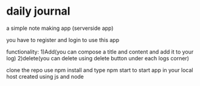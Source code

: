 # daily journal

a simple note making app (serverside app)


you have to register and login to use this app

functionality:
1)Add(you can compose a title and content and add it to your log)
2)delete(you can delete using delete button under each logs corner)





clone the repo 
use npm install 
and type npm start to start app in your local host
created using js and node
